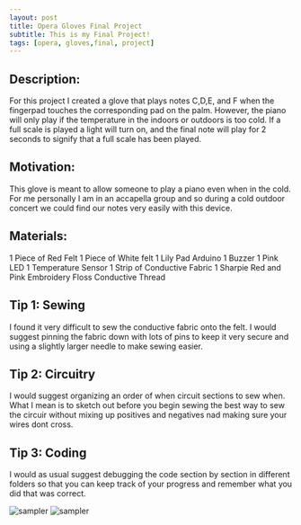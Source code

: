 ```yaml
---
layout: post
title: Opera Gloves Final Project
subtitle: This is my Final Project!
tags: [opera, gloves,final, project]
---
```


## Description:
For this project I created a glove that plays notes C,D,E, and F when the fingerpad touches the corresponding pad on the palm. However, the piano will only play if the temperature in the indoors or outdoors is too cold. If a full scale is played a light will turn on, and the final note will play for 2 seconds to signify that a full scale has been played. 

## Motivation:
This glove is meant to allow someone to play a piano even when in the cold. For me personally I am in an accapella group and so during a cold outdoor concert we could find our notes very easily with this device. 

## Materials:
1 Piece of Red Felt
1 Piece of White felt
1 Lily Pad Arduino
1 Buzzer
1 Pink LED
1 Temperature Sensor
1 Strip of Conductive Fabric
1 Sharpie
Red and Pink Embroidery Floss
Conductive Thread

## Tip 1: Sewing
I found it very difficult to sew the conductive fabric onto the felt. I would suggest pinning the fabric down with lots of pins to keep it very secure and using a slightly larger needle to make sewing easier. 
## Tip 2: Circuitry
I would suggest organizing an order of when circuit sections to sew when. What I mean is to sketch out before you begin sewing the best way to sew the circuir without mixing up positives and negatives nad making sure your wires dont cross. 
## Tip 3: Coding
I would as usual suggest debugging the code section by section in different folders so that you can keep track of your progress and remember what you did that was correct. 

![sampler](https://luciasher.github.io/img/prototype.jpeg)
![sampler](https://luciasher.github.io/img/.png)


